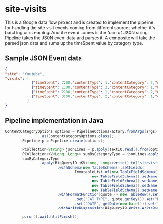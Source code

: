 # site-visits
This is a Google data flow project and is created to implement the pipeline for handling the site visit events coming from different sources whether it's batching or streaming. And the event comes in the form of JSON string. 
Pipeline takes the JSON event data and parses it. A composite will take the parsed json data and sums up the timeSpent value by category type.

## Sample JSON Event data
```json
{
"site": "Youtube",
"visits": [
			{"timeSpent": 7200,"contentType": 1,"contentCategory": 2,"url": "youtube.com/godfather"},
			{"timeSpent": 1200,"contentType": 2,"contentCategory": 1,"url": "youtube.com/python"},
			{"timeSpent": 2200,"contentType": 1,"contentCategory": 2,"url": "youtube.com/latenightshow"},
			{"timeSpent": 3200,"contentType": 2,"contentCategory": 1,"url": "youtube.com/agile-methodology"}
		  ]
}
```
## Pipeline implementation in Java
```java
ContentCategoryOptions options = PipelineOptionsFactory.fromArgs(args).withValidation()
				.as(ContentCategoryOptions.class);
		Pipeline p = Pipeline.create(options);

		PCollection<String> jsonLines = p.apply(TextIO.read().from(options.getInputFile()));
		PCollection<KV<Long, Long>> sumByCategoryType = jsonLines.apply(new SumByCategoryTypeComposite());
		sumByCategoryType
				.apply(BigQueryIO.<KV<Long, Long>>write().to("sitevisits-195700:sitevisits.SUM_BY_CONTENT_CAT_TYPE")
						.withSchema(new TableSchema().setFields(
								ImmutableList.of(new TableFieldSchema().setName("USER_NAME").setType("STRING"),
										new TableFieldSchema().setName("CAT_TYPE").setType("INTEGER"),
										new TableFieldSchema().setName("NUM_MINUTES_SPENT").setType("NUMERIC"),
										new TableFieldSchema().setName("DATE").setType("DATE"),
										new TableFieldSchema().setName("UPDATED_TIME_STAMP").setType("TIMESTAMP"))))
						.withFormatFunction(quote -> new TableRow().set("USER_NAME", "porumamilla_raghu")
								.set("CAT_TYPE", quote.getKey()).set("NUM_MINUTES_SPENT", quote.getValue())
								.set("DATE", getDate(new Date())).set("UPDATED_TIME_STAMP", getTimestamp()))
						.withWriteDisposition(BigQueryIO.Write.WriteDisposition.WRITE_TRUNCATE));

		p.run().waitUntilFinish();
```